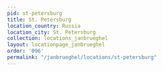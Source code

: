 ```yaml
---
pid: st-petersburg
title: St. Petersburg
location_country: Russia
location_city: St. Petersburg
collection: locations_janbrueghel
layout: locationpage_janbrueghel
order: '096'
permalink: "/janbrueghel/locations/st-petersburg"
---
```

